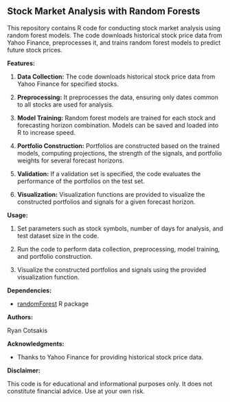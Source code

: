 ## Stock Market Analysis with Random Forests

This repository contains R code for conducting stock market analysis using random forest models. The code downloads historical stock price data from Yahoo Finance, preprocesses it, and trains random forest models to predict future stock prices. 

**Features:**

1. **Data Collection:** The code downloads historical stock price data from Yahoo Finance for specified stocks.

2. **Preprocessing:** It preprocesses the data, ensuring only dates common to all stocks are used for analysis.

3. **Model Training:** Random forest models are trained for each stock and forecasting horizon combination. Models can be saved and loaded into R to increase speed.

4. **Portfolio Construction:** Portfolios are constructed based on the trained models, computing projections, the strength of the signals, and portfolio weights for several forecast horizons.

5. **Validation:** If a validation set is specified, the code evaluates the performance of the portfolios on the test set.

6. **Visualization:** Visualization functions are provided to visualize the constructed portfolios and signals for a given forecast horizon.

**Usage:**

1. Set parameters such as stock symbols, number of days for analysis, and test dataset size in the code.

2. Run the code to perform data collection, preprocessing, model training, and portfolio construction.

3. Visualize the constructed portfolios and signals using the provided visualization function.

**Dependencies:**

- [randomForest](https://cran.r-project.org/web/packages/randomForest/) R package

**Authors:**

Ryan Cotsakis

**Acknowledgments:**

- Thanks to Yahoo Finance for providing historical stock price data.

**Disclaimer:**

This code is for educational and informational purposes only. It does not constitute financial advice. Use at your own risk.
